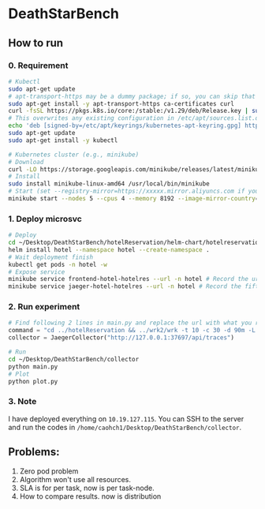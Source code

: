 # DeathStarBench

## How to run

### 0. Requirement
```bash
# Kubectl
sudo apt-get update
# apt-transport-https may be a dummy package; if so, you can skip that package
sudo apt-get install -y apt-transport-https ca-certificates curl
curl -fsSL https://pkgs.k8s.io/core:/stable:/v1.29/deb/Release.key | sudo gpg --dearmor -o /etc/apt/keyrings/kubernetes-apt-keyring.gpg
# This overwrites any existing configuration in /etc/apt/sources.list.d/kubernetes.list
echo 'deb [signed-by=/etc/apt/keyrings/kubernetes-apt-keyring.gpg] https://pkgs.k8s.io/core:/stable:/v1.29/deb/ /' | sudo tee /etc/apt/sources.list.d/kubernetes.list
sudo apt-get update
sudo apt-get install -y kubectl

# Kubernetes cluster (e.g., minikube)
# Download
curl -LO https://storage.googleapis.com/minikube/releases/latest/minikube-linux-amd64 
# Install
sudo install minikube-linux-amd64 /usr/local/bin/minikube 
# Start (set --registry-mirror=https://xxxxx.mirror.aliyuncs.com if you have)
minikube start --nodes 5 --cpus 4 --memory 8192 --image-mirror-country='cn' 
```
### 1. Deploy microsvc
```bash
# Deploy
cd ~/Desktop/DeathStarBench/hotelReservation/helm-chart/hotelreservation
helm install hotel --namespace hotel --create-namespace .
# Wait deployment finish
kubectl get pods -n hotel -w 
# Expose service
minikube service frontend-hotel-hotelres --url -n hotel # Record the url
minikube service jaeger-hotel-hotelres --url -n hotel # Record the fifth url
```

### 2. Run experiment
```python
# Find following 2 lines in main.py and replace the url with what you record
command = "cd ../hotelReservation && ../wrk2/wrk -t 10 -c 30 -d 90m -L -s ./wrk2/scripts/hotel-reservation/mixed-workload_type_1.lua http://127.0.0.1:42435 -R 1000"
collector = JaegerCollector("http://127.0.0.1:37697/api/traces")
```
```bash
# Run
cd ~/Desktop/DeathStarBench/collector
python main.py
# Plot
python plot.py
```

### 3. Note
I have deployed everything on `10.19.127.115`. You can SSH to the server and run the codes in `/home/caohch1/Desktop/DeathStarBench/collector`.

## Problems:
1. Zero pod problem
2. Algorithm won't use all resources. 
3. SLA is for per task, now is per task-node.
4. How to compare results. now is distribution
